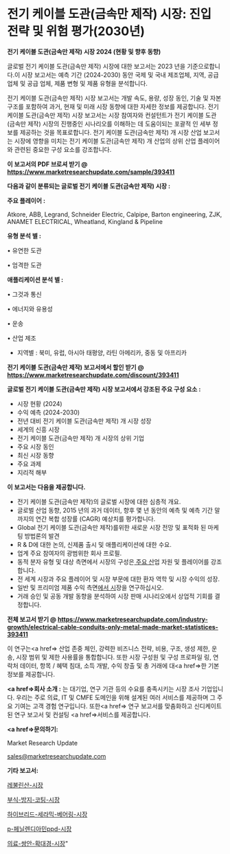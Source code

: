 # 전기 케이블 도관(금속만 제작) 시장: 진입 전략 및 위험 평가(2030년)

<strong>전기 케이블 도관(금속만 제작) 시장 2024 (현황 및 향후 동향)</strong>

글로벌 전기 케이블 도관(금속만 제작) 시장에 대한 보고서는 2023 년을 기준으로합니다.이 시장 보고서는 예측 기간 (2024-2030) 동안 국제 및 국내 제조업체, 지역, 공급 업체 및 공급 업체, 제품 변형 및 제품 유형을 분석합니다.

전기 케이블 도관(금속만 제작) 시장 보고서는 개발 속도, 용량, 성장 동인, 기술 및 자본 구조를 포함하여 과거, 현재 및 미래 시장 동향에 대한 자세한 정보를 제공합니다. 전기 케이블 도관(금속만 제작) 시장 보고서는 시장 참여자와 컨설턴트가 전기 케이블 도관(금속만 제작) 시장의 진행중인 시나리오를 이해하는 데 도움이되는 포괄적 인 세부 정보를 제공하는 것을 목표로합니다. 전기 케이블 도관(금속만 제작) 개 시장 산업 보고서는 시장에 영향을 미치는 전기 케이블 도관(금속만 제작) 개 산업의 상위 산업 플레이어와 관련된 중요한 구성 요소를 강조합니다.



<strong>이 보고서의 PDF 브로셔 받기 @ <a href=https://www.marketresearchupdate.com/sample/393411>https://www.marketresearchupdate.com/sample/393411</a></strong>



<strong>다음과 같이 분류되는 글로벌 전기 케이블 도관(금속만 제작) 시장 :</strong>



<strong>주요 플레이어 :</strong>

Atkore, ABB, Legrand, Schneider Electric, Calpipe, Barton engineering, ZJK, ANAMET ELECTRICAL, Wheatland, Kingland & Pipeline



<strong>유형 분석 별 :</strong>

• 유연한 도관

• 엄격한 도관



<strong>애플리케이션 분석 별 :</strong>

• 그것과 통신

• 에너지와 유용성

• 운송

• 산업 제조

<ul>
  <li>지역별 : 북미, 유럽, 아시아 태평양, 라틴 아메리카, 중동 및 아프리카</li>
</ul>


<strong>전기 케이블 도관(금속만 제작) 보고서에서 할인 받기 @ <a href=https://www.marketresearchupdate.com/discount/393411>https://www.marketresearchupdate.com/discount/393411</a></strong>



<strong>글로벌 전기 케이블 도관(금속만 제작) 시장 보고서에서 강조된 주요 구성 요소 :</strong>
<ul>
  <li>시장 현황 (2024)</li>
  <li>수익 예측 (2024-2030)</li>
  <li>전년 대비 전기 케이블 도관(금속만 제작) 개 시장 성장</li>
  <li>세계의 신흥 시장</li>
  <li>전기 케이블 도관(금속만 제작) 개 시장의 상위 기업</li>
  <li>주요 시장 동인</li>
  <li>최신 시장 동향</li>
  <li>주요 과제</li>
  <li>지리적 해부</li>
</ul>


<strong>이 보고서는 다음을 제공합니다.</strong>
<ul>
  <li>전기 케이블 도관(금속만 제작)의 글로벌 시장에 대한 심층적 개요.</li>
  <li>글로벌 산업 동향, 2015 년의 과거 데이터, 향후 몇 년 동안의 예측 및 예측 기간 말까지의 연간 복합 성장률 (CAGR) 예상치를 평가합니다.</li>
  <li>Global 전기 케이블 도관(금속만 제작)를위한 새로운 시장 전망 및 표적화 된 마케팅 방법론의 발견</li>
  <li>R &amp; D에 대한 논의, 신제품 출시 및 애플리케이션에 대한 수요.</li>
  <li>업계 주요 참여자의 광범위한 회사 프로필.</li>
  <li>동적 분자 유형 및 대상 측면에서 시장의 구성은<a href=> 주요 산</a>업 자원 및 플레이어를 강조합니다.</li>
  <li>전 세계 시장과 주요 플레이어 및 시장 부문에 대한 환자 역학 및 시장 수익의 성장.</li>
  <li>일반 및 프리미엄 제품 수익 측면<a href=>에서 시</a>장을 연구하십시오.</li>
  <li>거래 승인 및 공동 개발 동향을 분석하여 시장 판매 시나리오에서 상업적 기회를 결정합니다.</li>
</ul>



<strong>전체 보고서 받기 @ <a href=https://www.marketresearchupdate.com/industry-growth/electrical-cable-conduits-only-metal-made-market-statistices-393411>https://www.marketresearchupdate.com/industry-growth/electrical-cable-conduits-only-metal-made-market-statistices-393411</a></strong>

이 연구는<a href=> 산업 존중</a> 체인, 강력한 비즈니스 전략, 비용, 구조, 생성 제한, 운송, 시장 범위 및 제한 사용률을 통합합니다. 또한 시장 구성원 및 구성 프로파일 링, 연락처 데이터, 항목 / 혜택 침대, 소득 개발, 수익 창출 및 총 거래에 대<a href=>한 기본 </a>정보를 제공합니다.



<strong><a href=>회사 소</a>개 :</strong>
는 대기업, 연구 기관 등의 수요를 충족시키는 시장 조사 기업입니다. 우리는 주로 의료, IT 및 CMFE 도메인을 위해 설계된 여러 서비스를 제공하며 그 주요 기여는 고객 경험 연구입니다. 또한<a href=> 연구 보</a>고서를 맞춤화하고 신디케이트 된 연구 보고서 및 컨설팅 <a href=>서비스</a>를 제공합니다.



<strong><a href=>문의하기:</a></strong>

Market Research Update

sales@marketresearchupdate.com



<strong>기타 보고서:</strong>

<a href=https://www.linkedin.com/pulse/레불린산-시장-현재-및-미래-성장-2029-survey-savvy-insights-360-analysis/>레불린산-시장</a>

<a href=https://www.linkedin.com/pulse/부식-방지-코팅-시장-진입-전략-및-위험-평가2029년-survey-spotlight-pro-24-analysis-sqaif/>부식-방지-코팅-시장</a>

<a href=https://www.linkedin.com/pulse/하이브리드-세라믹-베어링-시장-경쟁-분석-및-성장-잠재력-2029-ntunf/>하이브리드-세라믹-베어링-시장</a>

<a href=https://www.linkedin.com/pulse/p-페닐렌디아민ppd-시장-세분화-연구-및-목표-고객2030년-8ky1f/>p-페닐렌디아민ppd-시장</a>

<a href=https://www.linkedin.com/pulse/의료-쌍안-확대경-시장-경쟁-분석-및-성장-잠재력-2029-consumer-connection-chronicles-24--45h3f/>의료-쌍안-확대경-시장</a>"
